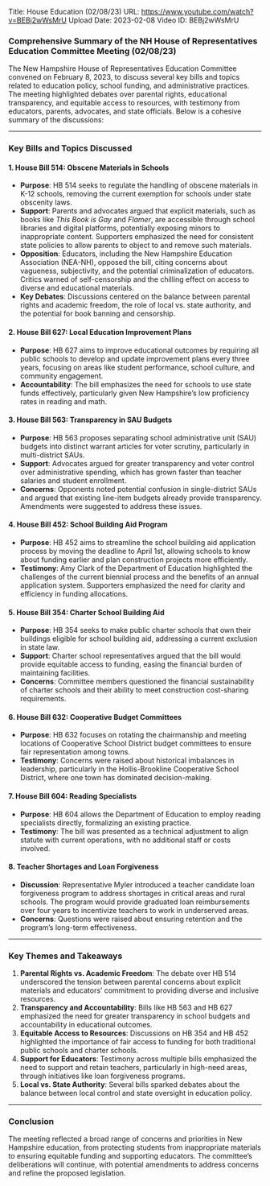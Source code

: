 Title: House Education (02/08/23)
URL: https://www.youtube.com/watch?v=BEBj2wWsMrU
Upload Date: 2023-02-08
Video ID: BEBj2wWsMrU

### Comprehensive Summary of the NH House of Representatives Education Committee Meeting (02/08/23)

The New Hampshire House of Representatives Education Committee convened on February 8, 2023, to discuss several key bills and topics related to education policy, school funding, and administrative practices. The meeting highlighted debates over parental rights, educational transparency, and equitable access to resources, with testimony from educators, parents, advocates, and state officials. Below is a cohesive summary of the discussions:

---

### **Key Bills and Topics Discussed**

#### **1. House Bill 514: Obscene Materials in Schools**
- **Purpose**: HB 514 seeks to regulate the handling of obscene materials in K-12 schools, removing the current exemption for schools under state obscenity laws.
- **Support**: Parents and advocates argued that explicit materials, such as books like *This Book is Gay* and *Flamer*, are accessible through school libraries and digital platforms, potentially exposing minors to inappropriate content. Supporters emphasized the need for consistent state policies to allow parents to object to and remove such materials.
- **Opposition**: Educators, including the New Hampshire Education Association (NEA-NH), opposed the bill, citing concerns about vagueness, subjectivity, and the potential criminalization of educators. Critics warned of self-censorship and the chilling effect on access to diverse and educational materials.
- **Key Debates**: Discussions centered on the balance between parental rights and academic freedom, the role of local vs. state authority, and the potential for book banning and censorship.

#### **2. House Bill 627: Local Education Improvement Plans**
- **Purpose**: HB 627 aims to improve educational outcomes by requiring all public schools to develop and update improvement plans every three years, focusing on areas like student performance, school culture, and community engagement.
- **Accountability**: The bill emphasizes the need for schools to use state funds effectively, particularly given New Hampshire’s low proficiency rates in reading and math.

#### **3. House Bill 563: Transparency in SAU Budgets**
- **Purpose**: HB 563 proposes separating school administrative unit (SAU) budgets into distinct warrant articles for voter scrutiny, particularly in multi-district SAUs.
- **Support**: Advocates argued for greater transparency and voter control over administrative spending, which has grown faster than teacher salaries and student enrollment.
- **Concerns**: Opponents noted potential confusion in single-district SAUs and argued that existing line-item budgets already provide transparency. Amendments were suggested to address these issues.

#### **4. House Bill 452: School Building Aid Program**
- **Purpose**: HB 452 aims to streamline the school building aid application process by moving the deadline to April 1st, allowing schools to know about funding earlier and plan construction projects more efficiently.
- **Testimony**: Amy Clark of the Department of Education highlighted the challenges of the current biennial process and the benefits of an annual application system. Supporters emphasized the need for clarity and efficiency in funding allocations.

#### **5. House Bill 354: Charter School Building Aid**
- **Purpose**: HB 354 seeks to make public charter schools that own their buildings eligible for school building aid, addressing a current exclusion in state law.
- **Support**: Charter school representatives argued that the bill would provide equitable access to funding, easing the financial burden of maintaining facilities.
- **Concerns**: Committee members questioned the financial sustainability of charter schools and their ability to meet construction cost-sharing requirements.

#### **6. House Bill 632: Cooperative Budget Committees**
- **Purpose**: HB 632 focuses on rotating the chairmanship and meeting locations of Cooperative School District budget committees to ensure fair representation among towns.
- **Testimony**: Concerns were raised about historical imbalances in leadership, particularly in the Hollis-Brookline Cooperative School District, where one town has dominated decision-making.

#### **7. House Bill 604: Reading Specialists**
- **Purpose**: HB 604 allows the Department of Education to employ reading specialists directly, formalizing an existing practice.
- **Testimony**: The bill was presented as a technical adjustment to align statute with current operations, with no additional staff or costs involved.

#### **8. Teacher Shortages and Loan Forgiveness**
- **Discussion**: Representative Myler introduced a teacher candidate loan forgiveness program to address shortages in critical areas and rural schools. The program would provide graduated loan reimbursements over four years to incentivize teachers to work in underserved areas.
- **Concerns**: Questions were raised about ensuring retention and the program’s long-term effectiveness.

---

### **Key Themes and Takeaways**
1. **Parental Rights vs. Academic Freedom**: The debate over HB 514 underscored the tension between parental concerns about explicit materials and educators’ commitment to providing diverse and inclusive resources.
2. **Transparency and Accountability**: Bills like HB 563 and HB 627 emphasized the need for greater transparency in school budgets and accountability in educational outcomes.
3. **Equitable Access to Resources**: Discussions on HB 354 and HB 452 highlighted the importance of fair access to funding for both traditional public schools and charter schools.
4. **Support for Educators**: Testimony across multiple bills emphasized the need to support and retain teachers, particularly in high-need areas, through initiatives like loan forgiveness programs.
5. **Local vs. State Authority**: Several bills sparked debates about the balance between local control and state oversight in education policy.

---

### **Conclusion**
The meeting reflected a broad range of concerns and priorities in New Hampshire education, from protecting students from inappropriate materials to ensuring equitable funding and supporting educators. The committee’s deliberations will continue, with potential amendments to address concerns and refine the proposed legislation.